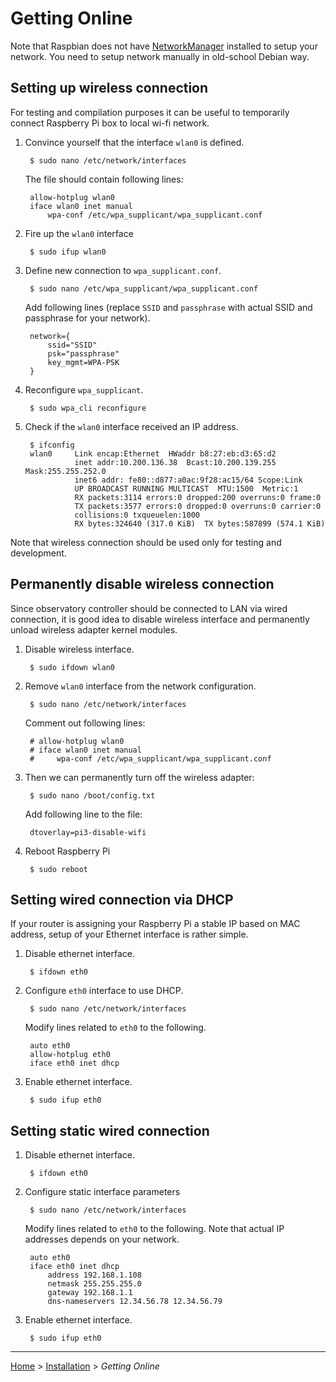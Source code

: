 # Getting Online

Note that Raspbian does not have
[NetworkManager](https://wiki.debian.org/NetworkManager) installed to setup your
network.  You need to setup network manually in old-school Debian way.


## Setting up wireless connection

For testing and compilation purposes it can be useful to temporarily connect
Raspberry Pi box to local wi-fi network.

1. Convince yourself that the interface `wlan0` is defined.

        $ sudo nano /etc/network/interfaces

   The file should contain following lines:

        allow-hotplug wlan0
        iface wlan0 inet manual
            wpa-conf /etc/wpa_supplicant/wpa_supplicant.conf

2. Fire up the `wlan0` interface

        $ sudo ifup wlan0

3. Define new connection to `wpa_supplicant.conf`.

        $ sudo nano /etc/wpa_supplicant/wpa_supplicant.conf

   Add following lines (replace `SSID` and `passphrase` with actual SSID and
   passphrase for your network).

        network={
            ssid="SSID"
            psk="passphrase"
            key_mgmt=WPA-PSK
        }

4. Reconfigure `wpa_supplicant`.

        $ sudo wpa_cli reconfigure

5. Check if the `wlan0` interface received an IP address.

        $ ifconfig
        wlan0     Link encap:Ethernet  HWaddr b8:27:eb:d3:65:d2
                  inet addr:10.200.136.38  Bcast:10.200.139.255  Mask:255.255.252.0
                  inet6 addr: fe80::d877:a0ac:9f28:ac15/64 Scope:Link
                  UP BROADCAST RUNNING MULTICAST  MTU:1500  Metric:1
                  RX packets:3114 errors:0 dropped:200 overruns:0 frame:0
                  TX packets:3577 errors:0 dropped:0 overruns:0 carrier:0
                  collisions:0 txqueuelen:1000
                  RX bytes:324640 (317.0 KiB)  TX bytes:587899 (574.1 KiB)

Note that wireless connection should be used only for testing and development.


## Permanently disable wireless connection

Since observatory controller should be connected to LAN via wired connection, it
is good idea to disable wireless interface and permanently unload wireless
adapter kernel modules.

1. Disable wireless interface.

        $ sudo ifdown wlan0

2. Remove `wlan0` interface from the network configuration.

        $ sudo nano /etc/network/interfaces

   Comment out following lines:

        # allow-hotplug wlan0
        # iface wlan0 inet manual
        #     wpa-conf /etc/wpa_supplicant/wpa_supplicant.conf

3. Then we can permanently turn off the wireless adapter:

        $ sudo nano /boot/config.txt

    Add following line to the file:

        dtoverlay=pi3-disable-wifi

4. Reboot Raspberry Pi

        $ sudo reboot


## Setting wired connection via DHCP

If your router is assigning your Raspberry Pi a stable IP based on MAC address,
setup of your Ethernet interface is rather simple.

1. Disable ethernet interface.

        $ ifdown eth0

2. Configure `eth0` interface to use DHCP.

        $ sudo nano /etc/network/interfaces

   Modify lines related to `eth0` to the following.

        auto eth0
        allow-hotplug eth0
        iface eth0 inet dhcp

3. Enable ethernet interface.

        $ sudo ifup eth0


## Setting static wired connection

1. Disable ethernet interface.

        $ ifdown eth0

2. Configure static interface parameters

        $ sudo nano /etc/network/interfaces

   Modify lines related to `eth0` to the following.  Note that actual IP
   addresses depends on your network.

        auto eth0
        iface eth0 inet dhcp
            address 192.168.1.108
            netmask 255.255.255.0
            gateway 192.168.1.1
            dns-nameservers 12.34.56.78 12.34.56.79

3. Enable ethernet interface.

        $ sudo ifup eth0


---

[Home](../README.md) > [Installation](README.md) > *Getting Online*

